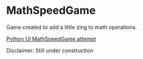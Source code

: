 MathSpeedGame
=============

Game created to add a little zing to math operations.

<a href="https://github.com/rioscesar/Python/blob/master/UI%20(PySide%20and%20Tkinter)/MathGame/mathgame.py">Python UI MathSpeedGame attempt</a>

Disclaimer: Still under construction

